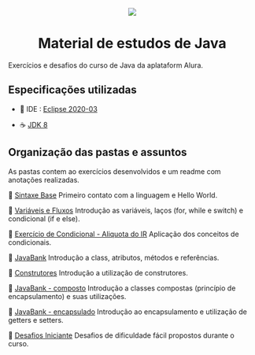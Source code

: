 <p align="center">
   <img src="https://miro.medium.com/max/2000/1*GCu4cNWIU1ElDbY7d4ycZw.png"/>
</p>

<h1 align="center"> Material de estudos de Java </h1>
Exercícios e desafios do curso de Java da aplataform Alura.

## Especificações utilizadas

  - :space_invader: IDE : [Eclipse 2020-03](https://www.eclipse.org/)
   
  - :coffee: [JDK 8](https://www.oracle.com/java/technologies/javase/javase-jdk8-downloads.html)
   

## Organização das pastas e assuntos
As pastas contem ao exercícios desenvolvidos e um readme com anotações realizadas.

   :bookmark: [Sintaxe Base](https://github.com/Trooper2123/EstudoJava/tree/master/Sintaxe-Basica)
               Primeiro contato com a linguagem e Hello World.
   
   :bookmark: [Variáveis e Fluxos](https://github.com/Trooper2123/EstudoJava/tree/master/Variaveis-e-Fluxo)
              Introdução as variáveis, laços (for, while e switch) e condicional (if e else).
   
   :bookmark: [Exercício de Condicional - Aliquota do IR](https://github.com/Trooper2123/EstudoJava/tree/master/AliquotaIR)
              Aplicação dos conceitos de condicionais.
              
   :bookmark: [JavaBank](https://github.com/Trooper2123/EstudoJava/tree/master/JavaBank)
              Introdução a class, atributos, métodos e referências.
             
   :bookmark: [Construtores](https://github.com/Trooper2123/EstudoJava/tree/master/Construtores)
              Introdução a utilização de construtores.
   
   :bookmark: [JavaBank - composto](https://github.com/Trooper2123/EstudoJava/tree/master/JavaBank-composto)
              Introdução a classes compostas (princípio de encapsulamento) e suas utilizações.
   
   :bookmark: [JavaBank - encapsulado](https://github.com/Trooper2123/EstudoJava/tree/master/JavaBank-encapsulado)
            Introdução ao encapsulamento e utilização de getters e setters.
            
   :bookmark: [Desafios Iniciante](https://github.com/Trooper2123/EstudoJava/tree/master/Desafios-B%C3%A1sico)
               Desafios de dificuldade fácil propostos durante o curso.
      
         

 



